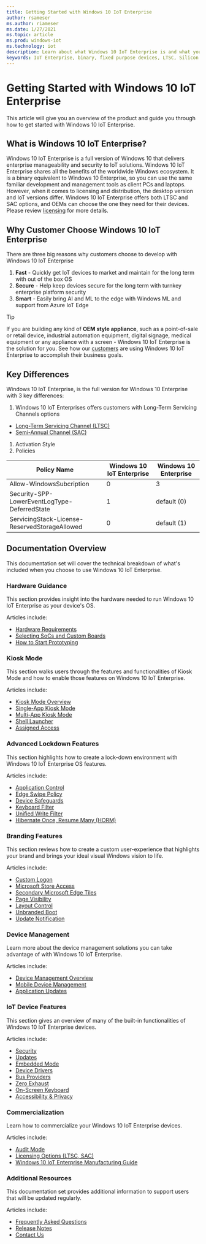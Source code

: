 ```yaml
---
title: Getting Started with Windows 10 IoT Enterprise
author: rsameser
ms.author: riameser
ms.date: 1/27/2021
ms.topic: article
ms.prod: windows-iot
ms.technology: iot
description: Learn about what Windows 10 IoT Enterprise is and what you can do with it.
keywords: IoT Enterprise, binary, fixed purpose devices, LTSC, Silicon
---
```


# Getting Started with Windows 10 IoT Enterprise
This article will give you an overview of the product and guide you through how to get started with Windows 10 IoT Enterprise.

## What is Windows 10 IoT Enterprise?
Windows 10 IoT Enterprise is a full version of Windows 10 that delivers enterprise manageability and security to IoT solutions. Windows 10 IoT Enterprise shares all the benefits of the worldwide Windows ecosystem. It is a binary equivalent to Windows 10 Enterprise, so you can use the same familiar development and management tools as client PCs and laptops. However, when it comes to licensing and distribution, the desktop version and IoT versions differ. Windows 10 IoT Enterprise offers both LTSC and SAC options, and OEMs can choose the one they need for their devices. Please review [licensing](./Commercialization/Licensing.md) for more details.


## Why Customer Choose Windows 10 IoT Enterprise
There are three big reasons why customers choose to develop with Windows 10 IoT Enterprise

1. **Fast** - Quickly get IoT devices to market and maintain for the long term with out of the box OS
2. **Secure** - Help keep devices secure for the long term with turnkey enterprise platform security
3. **Smart** - Easily bring AI and ML to the edge with Windows ML and support from Azure IoT Edge

> [!TIP]
>
> If you are building any kind of **OEM style appliance**, such as a point-of-sale or retail device, industrial automation equipment, digital signage, medical equipment or any appliance with a screen - Windows 10 IoT Enterprise is the solution for you. See how our [customers](https://www.microsoft.com/WindowsForBusiness/windows-iot) are using Windows 10 IoT Enterprise to accomplish their business goals.


## Key Differences
Windows 10 IoT Enterprise, is the full version for Windows 10 Enterprise with 3 key differences:
1. Windows 10 IoT Enterprises offers customers with Long-Term Servicing Channels options
  * [Long-Term Servicing Channel (LTSC)](https://docs.microsoft.com/windows/whats-new/ltsc/)
  * [Semi-Annual Channel (SAC)](./Commercialization/Licensing.md)
1. Activation Style
1. Policies

| Policy Name | Windows 10 IoT Enterprise | Windows 10 Enterprise |
|-----|-----|-----|
|Allow-WindowsSubcription|0|3|
|Security-SPP-LowerEventLogType-DeferredState|1|default (0)|
|ServicingStack-License-ReservedStorageAllowed|0|default (1)|


## Documentation Overview
This documentation set will cover the technical breakdown of what's included when you choose to use Windows 10 IoT Enterprise.


### Hardware Guidance
This section provides insight into the hardware needed to run Windows 10 IoT Enterprise as your device's OS.

Articles include:
* [Hardware Requirements](./Hardware-Guidance/Hardware_Requirements.md)
* [Selecting SoCs and Custom Boards](./Hardware-Guidance/SoCs.md)
* [How to Start Prototyping](./Hardware-Guidance/Prototype.md)  


### Kiosk Mode
This section walks users through the features and functionalities of Kiosk Mode and how to enable those features on Windows 10 IoT Enterprise.

Articles include:
* [Kiosk Mode Overview](./Kiosk-Mode/Kiosk-Mode.md)
* [Single-App Kiosk Mode](./Kiosk-Mode/Single-App-Kiosk.md)
* [Multi-App Kiosk Mode](./Kiosk-Mode/Multi-App-Kiosk.md)
* [Shell Launcher](./Kiosk-Mode/Shell-Launcher.md)
* [Assigned Access](./Kiosk-Mode/Assigned-Access.md)


### Advanced Lockdown Features
This section highlights how to create a lock-down environment with Windows 10 IoT Enterprise OS features.

Articles include:
* [Application Control](./Advanced-Lockdown-Features/Application-Control.md)
* [Edge Swipe Policy](./Advanced-Lockdown-Features/Edge-Swipe-Policy.md)
* [Device Safeguards](./Advanced-Lockdown-Features/Device-Safeguards.md)
* [Keyboard Filter](./Advanced-Lockdown-Features/Keyboard-Filter.md)
* [Unified Write Filter](./Advanced-Lockdown-Features/Unified-Write-Filter.md)
* [Hibernate Once, Resume Many (HORM)](./Advanced-Lockdown-Features/HORM.md)


### Branding Features
This section reviews how to create a custom user-experience that highlights your brand and brings your ideal visual Windows vision to life.

Articles include:
* [Custom Logon](./Branding-Features/Custom-Logon.md)
* [Microsoft Store Access](./Branding-Features/Microsoft-Store-Access.md)
* [Secondary Microsoft Edge Tiles](./Branding-Features/Edge-Tiles.md)
* [Page Visibility](./Branding-Features/Page-Visibility.md)
* [Layout Control](./Branding-Features/Layout-Control.md)
* [Unbranded Boot](./Branding-Features/Unbranded-Boot.md)
* [Update Notification](./Branding-Features/Update-Notification.md)


### Device Management
Learn more about the device management solutions you can take advantage of with Windows 10 IoT Enterprise.

Articles include:
* [Device Management Overview](./Device-Management/Device-Management-Overview.md)
* [Mobile Device Management](./Device-Management/Mobile-Device-Management.md)
* [Application Updates](Device-Management/App-Updates.md)


### IoT Device Features
This section gives an overview of many of the built-in functionalities of Windows 10 IoT Enterprise devices.

Articles include:
* [Security](./OS-Features/Security.md)
* [Updates](./OS-Features/Updates.md)
* [Embedded Mode](./OS-Features/Embedded-Mode.md)
* [Device Drivers](./OS-Features/Device-Drivers.md)
* [Bus Providers](./OS-Features/Bus-Providers.md)
* [Zero Exhaust](./OS-Features/Zero-Exhaust.md)
* [On-Screen Keyboard](./OS-Features/On-Screen-Keyboard.md)
* [Accessibility & Privacy](./OS-Features/Accessibility-Privacy.md)


### Commercialization
Learn how to commercialize your Windows 10 IoT Enterprise devices.

Articles include:
* [Audit Mode](./Commercialization/Audit-Mode.md)
* [Licensing Options (LTSC, SAC)](./Commercialization/Licensing.md)
* [Windows 10 IoT Enterprise Manufacturing Guide](https://docs.microsoft.com/windows-hardware/manufacture/desktop/iot-ent-overview)


### Additional Resources
This documentation set provides additional information to support users that will be updated regularly.

Articles include:
* [Frequently Asked Questions](./FAQ.md)
* [Release Notes](./Release_Notes.md)
* [Contact Us](./Contact-Us.md)
